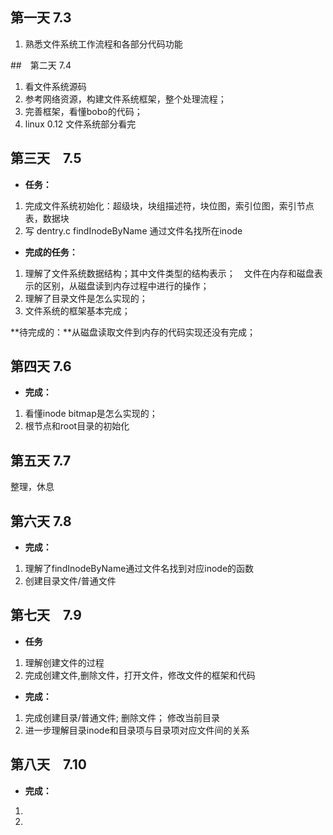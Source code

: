 ## 第一天 7.3
1. 熟悉文件系统工作流程和各部分代码功能

##　第二天 7.4
1. 看文件系统源码
2. 参考网络资源，构建文件系统框架，整个处理流程；
3. 完善框架，看懂bobo的代码；　
4. linux 0.12 文件系统部分看完

## 第三天　7.5
+ **任务：**　
1. 完成文件系统初始化：超级块，块组描述符，块位图，索引位图，索引节点表，数据块
2. 写 dentry.c findInodeByName 通过文件名找所在inode

+ **完成的任务：**
1. 理解了文件系统数据结构；其中文件类型的结构表示；　文件在内存和磁盘表示的区别，从磁盘读到内存过程中进行的操作；
2. 理解了目录文件是怎么实现的；
3. 文件系统的框架基本完成；

**待完成的：**从磁盘读取文件到内存的代码实现还没有完成；　

## 第四天 7.6
+ **完成：**
1. 看懂inode bitmap是怎么实现的；
2. 根节点和root目录的初始化

## 第五天 7.7
整理，休息

## 第六天 7.8
+ **完成：**
1. 理解了findInodeByName通过文件名找到对应inode的函数
2. 创建目录文件/普通文件

## 第七天　7.9
+ **任务**
1. 理解创建文件的过程
2. 完成创建文件,删除文件，打开文件，修改文件的框架和代码

+ **完成：**
1. 完成创建目录/普通文件; 删除文件； 修改当前目录
2. 进一步理解目录inode和目录项与目录项对应文件间的关系

## 第八天　7.10
+ **完成：**
1. 
2. 